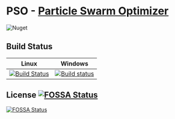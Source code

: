 # PSO - [Particle Swarm Optimizer](https://en.wikipedia.org/wiki/Particle_swarm_optimization)

![Nuget](https://img.shields.io/nuget/dt/PSO)

## Build Status
|Linux|Windows|
|----|-----|
|[![Build Status](https://travis-ci.org/sqeezy/PSO.svg?branch=master)](https://travis-ci.org/sqeezy/PSO)|[![Build status](https://ci.appveyor.com/api/projects/status/kq9egkspm5x1q605?svg=true)](https://ci.appveyor.com/project/sqeezy/pso)|



## License [![FOSSA Status](https://app.fossa.io/api/projects/git%2Bgithub.com%2Fsqeezy%2FPSO.svg?type=shield)](https://app.fossa.io/projects/git%2Bgithub.com%2Fsqeezy%2FPSO?ref=badge_shield)
[![FOSSA Status](https://app.fossa.io/api/projects/git%2Bgithub.com%2Fsqeezy%2FPSO.svg?type=large)](https://app.fossa.io/projects/git%2Bgithub.com%2Fsqeezy%2FPSO?ref=badge_large)
